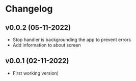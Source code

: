 # Changelog

## v0.0.2 (05-11-2022)

- Stop handler is backgrounding the app to prevent errors
- Add information to about screen

## v0.0.1 (02-11-2022)

- First working version)
